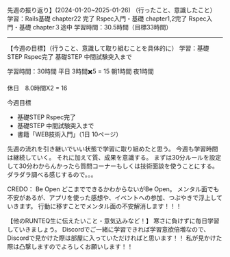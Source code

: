 先週の振り返り】(2024-01-20~2025-01-26)
（行ったこと、意識したこと）
学習：Rails基礎 chapter22 完了
    Rspec入門・基礎 chapter1,2完了
		Rspec入門・基礎 chapter３途中
学習時間：30.5時間（目標33時間）

***

【今週の目標】（行うこと、意識して取り組むことを具体的に）
学習：基礎STEP  Rspec完了
     基礎STEP  中間試験突入まで

学習時間：30時間
平日  3時間✖️5 = 	15
朝1時間
夜1時間

休日　8.0時間X2 = 16

今週目標
- 基礎STEP  Rspec完了
- 基礎STEP  中間試験突入まで
- 書籍「WEB技術入門」（1日 10ページ）


先週の流れを引き継いでいい状態で学習に取り組めたと思う。
今週も学習時間は継続していく。
それに加えて質、成果を意識する。
まずは30分ルールを設定して30分わからんかったら質問コーナーもしくは技術面談を使うことにする。
ダラダラ調べる感じするので。。。

CREDO： Be Open
どこまでできるかわからないがBe Open。
メンタル面でも不安があるが、アプリを使った感想や、イベントへの参加、つぶやきで浮上していきます。
行動に移すことでメンタル面の不安解消します！！！

【他のRUNTEQ生に伝えたいこと・意気込みなど！】
寒さに負けずに毎日学習していきましょう。
Discordでご一緒に学習できれば学習意欲倍増なので、
Discordで見かけた際は部屋に入っていただければと思います！！
私が見かけた際は凸撃しますのでよろしくお願いします！！